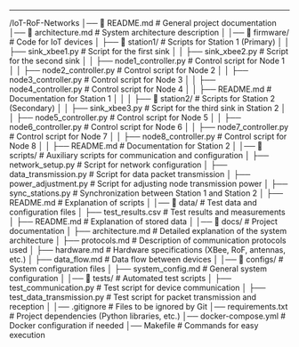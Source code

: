 ------------------------------------------------------------
/IoT-RoF-Networks
│── 📄 README.md                 # General project documentation
│── 📄 architecture.md            # System architecture description
│
│── 📁 firmware/                  # Code for IoT devices
│   ├── 📁 station1/              # Scripts for Station 1 (Primary)
│   │   ├── sink_xbee1.py         # Script for the first sink
│   │   ├── sink_xbee2.py         # Script for the second sink
│   │   ├── node1_controller.py   # Control script for Node 1
│   │   ├── node2_controller.py   # Control script for Node 2
│   │   ├── node3_controller.py   # Control script for Node 3
│   │   ├── node4_controller.py   # Control script for Node 4
│   │   ├── README.md             # Documentation for Station 1
│   │
│   ├── 📁 station2/              # Scripts for Station 2 (Secondary)
│   │   ├── sink_xbee3.py         # Script for the third sink in Station 2
│   │   ├── node5_controller.py   # Control script for Node 5
│   │   ├── node6_controller.py   # Control script for Node 6
│   │   ├── node7_controller.py   # Control script for Node 7
│   │   ├── node8_controller.py   # Control script for Node 8
│   │   ├── README.md             # Documentation for Station 2
│
│── 📁 scripts/                    # Auxiliary scripts for communication and configuration
│   ├── network_setup.py           # Script for network configuration
│   ├── data_transmission.py       # Script for data packet transmission
│   ├── power_adjustment.py        # Script for adjusting node transmission power
│   ├── sync_stations.py           # Synchronization between Station 1 and Station 2
│   ├── README.md                  # Explanation of scripts
│
│── 📁 data/                        # Test data and configuration files
│   ├── test_results.csv            # Test results and measurements
│   ├── README.md                   # Explanation of stored data
│
│── 📁 docs/                        # Project documentation
│   ├── architecture.md             # Detailed explanation of the system architecture
│   ├── protocols.md                # Description of communication protocols used
│   ├── hardware.md                 # Hardware specifications (XBee, RoF, antennas, etc.)
│   ├── data_flow.md                # Data flow between devices
│
│── 📁 configs/                     # System configuration files
│   ├── system_config.md            # General system configuration
│
│── 📁 tests/                       # Automated test scripts
│   ├── test_communication.py       # Test script for device communication
│   ├── test_data_transmission.py   # Test script for packet transmission and reception
│
│── .gitignore                      # Files to be ignored by Git
│── requirements.txt                 # Project dependencies (Python libraries, etc.)
│── docker-compose.yml               # Docker configuration if needed
│── Makefile                         # Commands for easy execution
